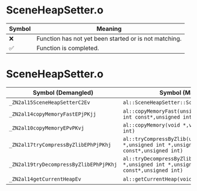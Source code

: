 # SceneHeapSetter.o
| Symbol | Meaning 
| ------------- | ------------- 
| :x: | Function has not yet been started or is not matching. 
| :white_check_mark: | Function is completed. 


# SceneHeapSetter.o
| Symbol (Demangled) | Symbol (Mangled) | Decompiled? |
| ------------- |  ------------- | ------------- |
| `_ZN2al15SceneHeapSetterC2Ev` | `al::SceneHeapSetter::SceneHeapSetter(void)` | :white_check_mark: |
| `_ZN2al14copyMemoryFastEPjPKjj` | `al::copyMemoryFast(unsigned int *,unsigned int const*,unsigned int)` | :white_check_mark: |
| `_ZN2al10copyMemoryEPvPKvj` | `al::copyMemory(void *,void const*,unsigned int)` | :white_check_mark: |
| `_ZN2al17tryCompressByZlibEPhPjPKhj` | `al::tryCompressByZlib(unsigned char *,unsigned int *,unsigned char const*,unsigned int)` | :white_check_mark: |
| `_ZN2al19tryDecompressByZlibEPhPjPKhj` | `al::tryDecompressByZlib(unsigned char *,unsigned int *,unsigned char const*,unsigned int)` | :white_check_mark: |
| `_ZN2al14getCurrentHeapEv` | `al::getCurrentHeap(void)` | :white_check_mark: |
